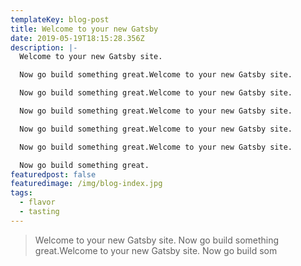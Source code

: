 ```yaml
---
templateKey: blog-post
title: Welcome to your new Gatsby
date: 2019-05-19T18:15:28.356Z
description: |-
  Welcome to your new Gatsby site.

  Now go build something great.Welcome to your new Gatsby site.

  Now go build something great.Welcome to your new Gatsby site.

  Now go build something great.Welcome to your new Gatsby site.

  Now go build something great.Welcome to your new Gatsby site.

  Now go build something great.Welcome to your new Gatsby site.

  Now go build something great.
featuredpost: false
featuredimage: /img/blog-index.jpg
tags:
  - flavor
  - tasting
---
```

> Welcome to your new Gatsby site. Now go build something great.Welcome to your new Gatsby site. Now go build som
